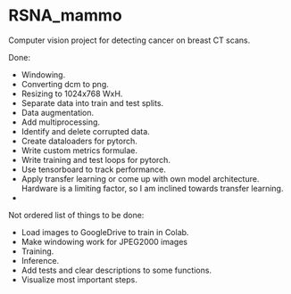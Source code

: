 # RSNA_mammo
Computer vision project for detecting cancer on breast CT scans.

Done:
  - Windowing.
  - Converting dcm to png.
  - Resizing to 1024x768 WxH.
  - Separate data into train and test splits.
  - Data augmentation.
  - Add multiprocessing.
  - Identify and delete corrupted data.
  - Create dataloaders for pytorch.
  - Write custom metrics formulae.
  - Write training and test loops for pytorch.
  - Use tensorboard to track performance.
  - Apply transfer learning or come up with own model architecture. Hardware is a limiting factor, so I am inclined towards transfer learning.
  - 
Not ordered list of things to be done:
  - Load images to GoogleDrive to train in Colab.
  - Make windowing work for JPEG2000 images
  - Training.
  - Inference.
  - Add tests and clear descriptions to some functions.
  - Visualize most important steps.
